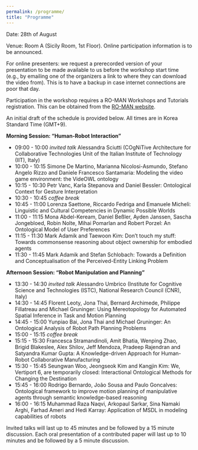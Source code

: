 ```yaml
---
permalink: /programme/
title: "Programme"
---
```


Date: 28th of August

Venue: Room A (Sicily Room, 1st Floor). Online participation information is to be announced.

For online presenters: we request a prerecorded version of your presentation to be made available to us before the workshop start time (e.g., by emailing one of the organizers a link to where they can download the video from). This is to have a backup in case internet connections are poor that day.

Participation in the workshop requires a RO-MAN Workshops and Tutorials registration. This can be obtained from the [RO-MAN website](https://ro-man2023.org/registration/registration). 

An initial draft of the schedule is provided below. All times are in Korea Standard Time (GMT+9).

**Morning Session: “Human-Robot Interaction”**

- 09:00 - 10:00 *invited talk* Alessandra Sciutti (COgNiTive Architecture for Collaborative Technologies Unit of the Italian Institute of Technology (IIT), Italy)
- 10:00 - 10:15 Simone De Martino, Marianna Nicolosi-Asmundo, Stefano Angelo Rizzo and Daniele Francesco Santamaria: Modeling the video game environment: the VideOWL ontology
- 10:15 - 10:30 Petr Vanc, Karla Stepanova and Daniel Bessler: Ontological Context for Gesture Interpretation
- 10:30 - 10:45 *coffee break*
- 10:45 - 11:00 Lorenza Saettone, Riccardo Fedriga and Emanuele Micheli: Linguistic and Cultural Competencies in Dynamic Possible Worlds
- 11:00 - 11:15 Mona Abdel-Keream, Daniel Beßler, Ayden Janssen, Sascha Jongebloed, Robin Nolte, Mihai Pomarlan and Robert Porzel: An Ontological Model of User Preferences
- 11:15 - 11:30 Mark Adamik and Taewoon Kim: Don’t touch my stuff: Towards commonsense reasoning about object ownership for embodied agents
- 11:30 - 11:45 Mark Adamik and Stefan Schlobach: Towards a Definition and Conceptualisation of the Perceived-Entity Linking Problem

**Afternoon Session: “Robot Manipulation and Planning”**

- 13:30 - 14:30 *invited talk* Alessandro Umbrico (Institute for Cognitive Science and Technologies (ISTC), National Research Council (CNR), Italy)
- 14:30 - 14:45 Florent Leoty, Jona Thai, Bernard Archimede, Philippe Fillatreau and Michael Gruninger: Using Mereotopology for Automated Spatial Inference in Task and Motion Planning
- 14:45 - 15:00 Yunpiao Bai, Jona Thai and Michael Gruninger: An Ontological Analysis of Robot Path Planning Problems
- 15:00 - 15:15 *coffee break*
- 15:15 - 15:30 Francesca Stramandinoli, Amit Bhatia, Wenping Zhao, Brigid Blakeslee, Alex Shilov, Jeff Mendoza, Pradeep Rajendran and Satyandra Kumar Gupta: A Knowledge-driven Approach for Human-Robot Collaborative Manufacturing
- 15:30 - 15:45 Seungwan Woo, Jeongseok Kim and Kangjin Kim: We, Vertiport 6, are temporarily closed: Interactional Ontological Methods for Changing the Destination
- 15:45 - 16:00 Rodrigo Bernardo, João Sousa and Paulo Goncalves: Ontological framework to improve motion planning of manipulative agents through semantic knowledge-based reasoning
- 16:00 - 16:15 Muhammad Raza Naqvi, Arkopaul Sarkar, Sina Namaki Arghi, Farhad Ameri and Hedi Karray: Application of MSDL in modeling capabilities of robots

Invited talks will last up to 45 minutes and be followed by a 15 minute discussion. Each oral presentation of a contributed paper will last up to 10 minutes and be followed by a 5 minute discussion.
